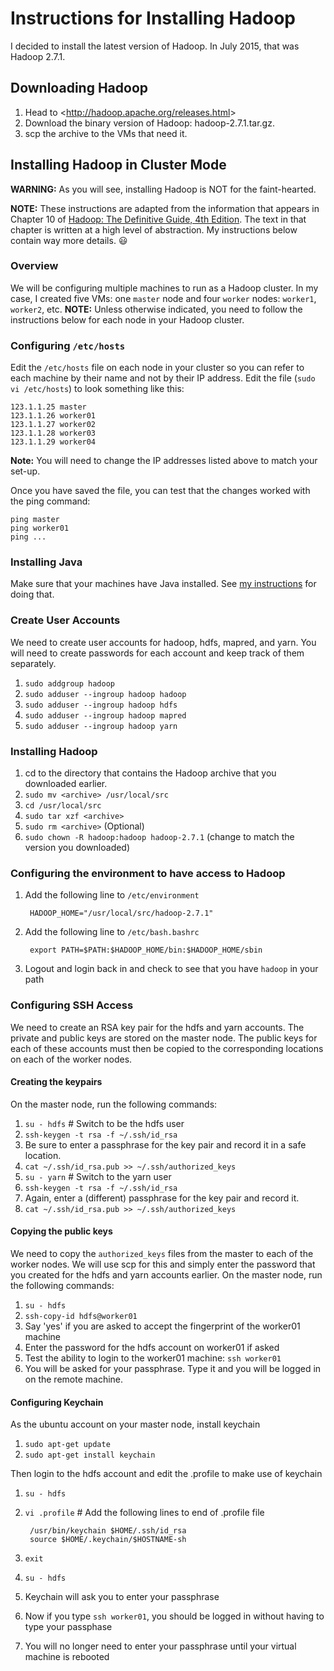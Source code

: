 # Instructions for Installing Hadoop

I decided to install the latest version of Hadoop. In July 2015, that was Hadoop 2.7.1.

## Downloading Hadoop

1. Head to &lt;http://hadoop.apache.org/releases.html&gt;
2. Download the binary version of Hadoop: hadoop-2.7.1.tar.gz.
3. scp the archive to the VMs that need it.

## Installing Hadoop in Cluster Mode

**WARNING:** As you will see, installing Hadoop is NOT for the faint-hearted.

**NOTE:** These instructions are adapted from the information that appears in Chapter 10 of [Hadoop: The Definitive Guide, 4th Edition](http://shop.oreilly.com/product/0636920033448.do). The text in that chapter is written at a high level of abstraction. My instructions below contain way more details. :smiley:

### Overview

We will be configuring multiple machines to run as a Hadoop cluster. In my case, I created five VMs: one `master` node and four `worker` nodes: `worker1`, `worker2`, etc. **NOTE:** Unless otherwise indicated, you need to follow the instructions below for each node in your Hadoop cluster.

### Configuring `/etc/hosts`

Edit the `/etc/hosts` file on each node in your cluster so you can refer to each machine by their name and not by their IP address. Edit the file (`sudo vi /etc/hosts`) to look something like this:

```
123.1.1.25 master
123.1.1.26 worker01
123.1.1.27 worker02
123.1.1.28 worker03
123.1.1.29 worker04
```

**Note:** You will need to change the IP addresses listed above to match your set-up.

Once you have saved the file, you can test that the changes worked with the ping command:

```
ping master
ping worker01
ping ...
```
### Installing Java

Make sure that your machines have Java installed. See [my instructions](https://github.com/kenbod/sysadmin/blob/master/java.md) for doing that.

### Create User Accounts

We need to create user accounts for hadoop, hdfs, mapred, and yarn. You will need to create passwords for each account and keep track of them separately.

1. `sudo addgroup hadoop`
2. `sudo adduser --ingroup hadoop hadoop`
3. `sudo adduser --ingroup hadoop hdfs`
4. `sudo adduser --ingroup hadoop mapred`
5. `sudo adduser --ingroup hadoop yarn`

### Installing Hadoop

1. cd to the directory that contains the Hadoop archive that you downloaded earlier.
2. `sudo mv <archive> /usr/local/src`
3. `cd /usr/local/src`
4. `sudo tar xzf <archive>`
5. `sudo rm <archive>` (Optional)
6. `sudo chown -R hadoop:hadoop hadoop-2.7.1` (change to match the version you downloaded)

### Configuring the environment to have access to Hadoop

1. Add the following line to `/etc/environment`

        HADOOP_HOME="/usr/local/src/hadoop-2.7.1"

2. Add the following line to `/etc/bash.bashrc`

        export PATH=$PATH:$HADOOP_HOME/bin:$HADOOP_HOME/sbin

3. Logout and login back in and check to see that you have `hadoop` in your path

### Configuring SSH Access

We need to create an RSA key pair for the hdfs and yarn accounts. The private and public keys are stored on the master node. The public keys for each of these accounts must then be copied to the corresponding locations on each of the worker nodes.

#### Creating the keypairs

On the master node, run the following commands:

1. `su - hdfs` # Switch to be the hdfs user
2. `ssh-keygen -t rsa -f ~/.ssh/id_rsa`
3. Be sure to enter a passphrase for the key pair and record it in a safe location.
4. `cat ~/.ssh/id_rsa.pub >> ~/.ssh/authorized_keys`
5. `su - yarn` # Switch to the yarn user
6. `ssh-keygen -t rsa -f ~/.ssh/id_rsa`
7. Again, enter a (different) passphrase for the key pair and record it.
8. `cat ~/.ssh/id_rsa.pub >> ~/.ssh/authorized_keys`

#### Copying the public keys

We need to copy the `authorized_keys` files from the master to each of the worker nodes. We will use scp for this and simply enter the password that you created for the hdfs and yarn accounts earlier. On the master node, run the following commands:

1. `su - hdfs`
2. `ssh-copy-id hdfs@worker01`
3. Say 'yes' if you are asked to accept the fingerprint of the worker01 machine
4. Enter the password for the hdfs account on worker01 if asked
5. Test the ability to login to the worker01 machine: `ssh worker01`
6. You will be asked for your passphrase. Type it and you will be logged in on the remote machine.

#### Configuring Keychain

As the ubuntu account on your master node, install keychain

1. `sudo apt-get update`
2. `sudo apt-get install keychain`

Then login to the hdfs account and edit the .profile to make use of keychain

1. `su - hdfs`
2. `vi .profile` # Add the following lines to end of .profile file

        /usr/bin/keychain $HOME/.ssh/id_rsa
        source $HOME/.keychain/$HOSTNAME-sh

3. `exit`
4. `su - hdfs`
5. Keychain will ask you to enter your passphrase
6. Now if you type `ssh worker01`, you should be logged in without having to type your passphase
7. You will no longer need to enter your passphrase until your virtual machine is rebooted




